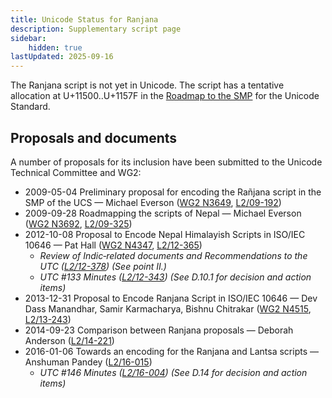 ```yaml
---
title: Unicode Status for Ranjana
description: Supplementary script page
sidebar:
    hidden: true
lastUpdated: 2025-09-16
---
```


The Ranjana script is not yet in Unicode. The script has a tentative allocation at U+11500..U+1157F in the [Roadmap to the SMP](http://www.unicode.org/roadmaps/smp/) for the Unicode Standard.

## Proposals and documents

A number of proposals for its inclusion have been submitted to the Unicode Technical Committee and WG2:
- 2009-05-04 Preliminary proposal for encoding the Rañjana script in the SMP of the UCS — Michael Everson ([WG2 N3649](https://www.unicode.org/wg2/docs/n3649.pdf), [L2/09-192](http://www.unicode.org/cgi-bin/GetMatchingDocs.pl?L2/09-192))
- 2009-09-28 Roadmapping the scripts of Nepal — Michael Everson ([WG2 N3692](https://www.unicode.org/wg2/docs/n3692.pdf), [L2/09-325](http://www.unicode.org/cgi-bin/GetMatchingDocs.pl?L2/09-325))
- 2012-10-08 Proposal to Encode Nepal Himalayish Scripts in ISO/IEC 10646 — Pat Hall ([WG2 N4347](https://www.unicode.org/wg2/docs/n4347.pdf), [L2/12-365](http://www.unicode.org/cgi-bin/GetMatchingDocs.pl?L2/12-365))
  - _Review of Indic‐related documents and Recommendations to the UTC ([L2/12-378](http://www.unicode.org/cgi-bin/GetMatchingDocs.pl?L2/12-378)) (See point II.)_
  - _UTC #133 Minutes ([L2/12-343](http://www.unicode.org/L2/L2012/12343.htm)) (See D.10.1 for decision and action items)_
- 2013-12-31 Proposal to Encode Ranjana Script in ISO/IEC 10646 — Dev Dass Manandhar, Samir Karmacharya, Bishnu Chitrakar ([WG2 N4515](https://www.unicode.org/wg2/docs/n4515.pdf), [L2/13-243](http://www.unicode.org/cgi-bin/GetMatchingDocs.pl?L2/13-243))
- 2014-09-23 Comparison between Ranjana proposals — Deborah Anderson ([L2/14-221](http://www.unicode.org/cgi-bin/GetMatchingDocs.pl?L2/14-221))
- 2016-01-06 Towards an encoding for the Ranjana and Lantsa scripts — Anshuman Pandey ([L2/16-015](http://www.unicode.org/cgi-bin/GetMatchingDocs.pl?L2/16-015))
  - _UTC #146 Minutes ([L2/16-004](http://www.unicode.org/cgi-bin/GetMatchingDocs.pl?L2/16-004)) (See D.14 for decision and action items)_

